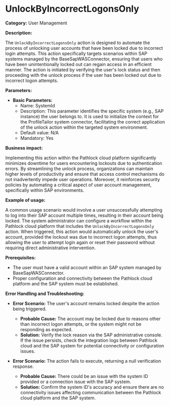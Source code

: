 # UnlockByIncorrectLogonsOnly

**Category:** User Management

**Description:**

The `UnlockByIncorrectLogonsOnly` action is designed to automate the process of unlocking user accounts that have been locked due to incorrect login attempts. This action specifically targets scenarios within SAP systems managed by the BaseSapWASConnector, ensuring that users who have been unintentionally locked out can regain access in an efficient manner. The action is initiated by verifying the user's lock status and then proceeding with the unlock process if the user has been locked out due to incorrect logon attempts.

**Parameters:**

- **Basic Parameters:**
    - Name: SystemId
    - Description: This parameter identifies the specific system (e.g., SAP instance) the user belongs to. It is used to initialize the context for the ProfileTailor system connector, facilitating the correct application of the unlock action within the targeted system environment.
    - Default value: N/A
    - Mandatory: Yes

**Business impact:**

Implementing this action within the Pathlock cloud platform significantly minimizes downtime for users encountering lockouts due to authentication errors. By streamlining the unlock process, organizations can maintain higher levels of productivity and ensure that access control mechanisms do not inadvertently impede user operations. Moreover, it reinforces security policies by automating a critical aspect of user account management, specifically within SAP environments.

**Example of usage:**

A common usage scenario would involve a user unsuccessfully attempting to log into their SAP account multiple times, resulting in their account being locked. The system administrator can configure a workflow within the Pathlock cloud platform that includes the `UnlockByIncorrectLogonsOnly` action. When triggered, this action would automatically unlock the user's account, provided the lockout was due to incorrect logon attempts, thus allowing the user to attempt login again or reset their password without requiring direct administrative intervention.

**Prerequisites:**

- The user must have a valid account within an SAP system managed by BaseSapWASConnector.
- Proper configuration and connectivity between the Pathlock cloud platform and the SAP system must be established.

**Error Handling and Troubleshooting:**

- **Error Scenario:** The user's account remains locked despite the action being triggered.
    - **Probable Cause:** The account may be locked due to reasons other than incorrect logon attempts, or the system might not be responding as expected.
    - **Solution:** Verify the lock reason via the SAP administrative console. If the issue persists, check the integration logs between Pathlock cloud and the SAP system for potential connectivity or configuration issues.
  
- **Error Scenario:** The action fails to execute, returning a null verification response.
    - **Probable Cause:** There could be an issue with the system ID provided or a connection issue with the SAP system.
    - **Solution:** Confirm the system ID's accuracy and ensure there are no connectivity issues affecting communication between the Pathlock cloud platform and the SAP system.